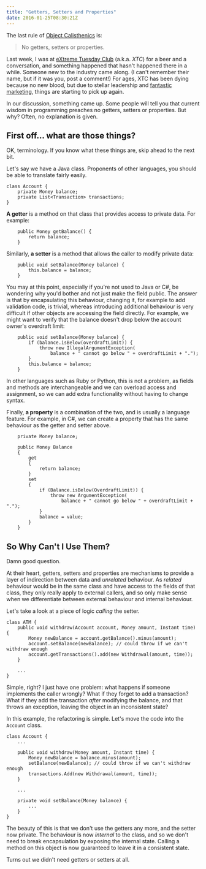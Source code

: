 ```yaml
---
title: "Getters, Setters and Properties"
date: 2016-01-25T08:30:21Z
---
```


The last rule of [Object Calisthenics][] is:

> No getters, setters or properties.

Last week, I was at [eXtreme Tuesday Club][] (a.k.a. *XTC*) for a beer and a conversation, and something happened that hasn't happened there in a while. Someone new to the industry came along. (I can't remember their name, but if it was you, post a comment!) For ages, XTC has been dying because no new blood, but due to stellar leadership and [fantastic marketing][Extreme all the Tuesdays!], things are starting to pick up again.

In our discussion, something came up. Some people will tell you that current wisdom in programming preaches no getters, setters or properties. But why? Often, no explanation is given.

[Object Calisthenics]: https://www.cs.helsinki.fi/u/luontola/tdd-2009/ext/ObjectCalisthenics.pdf
[eXtreme Tuesday Club]: http://www.meetup.com/eXtreme-Tuesday-Club-XTC/
[Extreme all the Tuesdays!]: https://twitter.com/extremetuesday/status/689467737698099200

## First off… what are those things?

OK, terminology. If you know what these things are, skip ahead to the next bit.

Let's say we have a Java class. Proponents of other languages, you should be able to translate fairly easily.

    class Account {
        private Money balance;
        private List<Transaction> transactions;
    }

**A getter** is a method on that class that provides access to private data. For example:

        public Money getBalance() {
            return balance;
        }

Similarly, **a setter** is a method that allows the caller to modify private data:

        public void setBalance(Money balance) {
            this.balance = balance;
        }

You may at this point, especially if you're not used to Java or C#, be wondering why you'd bother and not just make the field public. The answer is that by encapsulating this behaviour, changing it, for example to add validation code, is trivial, whereas introducing additional behaviour is very difficult if other objects are accessing the field directly. For example, we might want to verify that the balance doesn't drop below the account owner's overdraft limit:

        public void setBalance(Money balance) {
            if (balance.isBelow(overdraftLimit)) {
                throw new IllegalArgumentException(
                    balance + " cannot go below " + overdraftLimit + ".");
            }
            this.balance = balance;
        }

In other languages such as Ruby or Python, this is not a problem, as fields and methods are interchangeable and we can overload access and assignment, so we can add extra functionality without having to change syntax.

Finally, **a property** is a combination of the two, and is usually a language feature. For example, in C#, we can create a property that has the same behaviour as the getter and setter above.

        private Money balance;

        public Money Balance
        {
            get
            {
                return balance;
            }
            set
            {
                if (Balance.isBelow(OverdraftLimit)) {
                    throw new ArgumentException(
                        balance + " cannot go below " + overdraftLimit + ".");
                }
                balance = value;
            }
        }

## So Why Can't I Use Them?

Damn good question.

At their heart, getters, setters and properties are mechanisms to provide a layer of indirection between data and *unrelated* behaviour. As *related* behaviour would be in the same class and have access to the fields of that class, they only really apply to external callers, and so only make sense when we differentiate between external behaviour and internal behaviour.

Let's take a look at a piece of logic *calling* the setter.

    class ATM {
        public void withdraw(Account account, Money amount, Instant time) {
            Money newBalance = account.getBalance().minus(amount);
            account.setBalance(newBalance); // could throw if we can't withdraw enough
            account.getTransactions().add(new Withdrawal(amount, time));
        }

        ...
    }

Simple, right? I just have one problem: what happens if someone implements the caller wrongly? What if they forget to add a transaction? What if they add the transaction *after* modifying the balance, and that throws an exception, leaving the object in an inconsistent state?

In this example, the refactoring is simple. Let's move the code into the `Account` class.

    class Account {
        ...

        public void withdraw(Money amount, Instant time) {
            Money newBalance = balance.minus(amount);
            setBalance(newBalance); // could throw if we can't withdraw enough
            transactions.Add(new Withdrawal(amount, time));
        }

        ...

        private void setBalance(Money balance) {
            ...
        }
    }

The beauty of this is that we don't use the getters any more, and the setter now private. The behaviour is now *internal* to the class, and so we don't need to break encapsulation by exposing the internal state. Calling a method on this object is now guaranteed to leave it in a consistent state.

Turns out we didn't need getters or setters at all.

